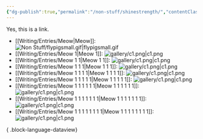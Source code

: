 ```yaml
---
{"dg-publish":true,"permalink":"/non-stuff/shinestrength/","contentClasses":"gallery","dgEnableSearch":"false","dgLinkPreview":"false"}
---
```




Yes, this is a link.


- [[Writing/Entries/Meow\|Meow]]: ![Non Stuff/flypigsmall.gif|flypigsmall.gif](/img/user/Non%20Stuff/flypigsmall.gif)
- [[Writing/Entries/Meow 1\|Meow 1]]: ![gallery/c1.png|c1.png](/img/user/gallery/c1.png)
- [[Writing/Entries/Meow 1 1\|Meow 1 1]]: ![gallery/c1.png|c1.png](/img/user/gallery/c1.png)
- [[Writing/Entries/Meow 1 1 1\|Meow 1 1 1]]: ![gallery/c1.png|c1.png](/img/user/gallery/c1.png)
- [[Writing/Entries/Meow 1 1 1 1\|Meow 1 1 1 1]]: ![gallery/c1.png|c1.png](/img/user/gallery/c1.png)
- [[Writing/Entries/Meow 1 1 1 1 1\|Meow 1 1 1 1 1]]: ![gallery/c1.png|c1.png](/img/user/gallery/c1.png)
- [[Writing/Entries/Meow 1 1 1 1 1 1\|Meow 1 1 1 1 1 1]]: ![gallery/c1.png|c1.png](/img/user/gallery/c1.png)
- [[Writing/Entries/Meow 1 1 1 1 1 1 1\|Meow 1 1 1 1 1 1 1]]: ![gallery/c1.png|c1.png](/img/user/gallery/c1.png)
- [[Writing/Entries/Meow 1 1 1 1 1 1 1 1\|Meow 1 1 1 1 1 1 1 1]]: ![gallery/c1.png|c1.png](/img/user/gallery/c1.png)

{ .block-language-dataview}


